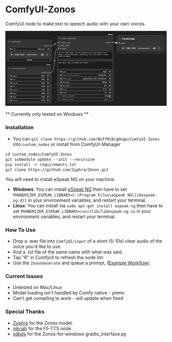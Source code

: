 # ComfyUI-Zonos

ComfyUI node to make text to speech audio with your own voices.

![ComfyUI-Zonos](images/main.png)

** Currently only tested on Windows **

### Installation
* You can `git clone https://github.com/BuffMcBigHuge/ComfyUI-Zonos` into `custom_nodes` or install from ComfyUI-Manager
```
cd custom_nodes/ComfyUI-Zonos
git submodule update --init --recursive
pip install -r requirements.txt
git clone https://github.com/Zyphra/Zonos.git
```
You will need to install eSpeak NG on your machine. 
* **Windows**: You can install [eSpeak NG](https://github.com/espeak-ng/espeak-ng/releases/download/1.52.0/espeak-ng.msi) then have to set `PHONEMIZER_ESPEAK_LIBRARY=C:\Program Files\eSpeak NG\libespeak-ng.dll` in your environment variables, and restart your terminal.
* **Linux**: You can install via `sudo apt-get install espeak-ng` then have to set `PHONEMIZER_ESPEAK_LIBRARY=/usr/lib/libespeak-ng.so` in your environment variables, and restart your terminal. 

### How To Use

* Drop a .wav file into `ComfyUI/input` of a short (5-10s) clear audio of the voice you'd like to use.
* And a .txt file of the same name with what was said.
* Tap "R" in ComfyUI to refresh the node list.
* Use the `ZonosGenerate` and queue a prompt, ([Example Workflow](./examples/comfy-zonos-example.json)).

### Current Issues
* Untested on Mac/Linux
* Model loading isn't handled by Comfy native - ymmv
* Can't get compiling to work - will update when fixed

### Special Thanks

* [Zyphra](https://github.com/Zyphra-AI) for the Zonos model.
* [niknah](https://github.com/niknah) for the F5-TTS node.
* [sdbds](https://github.com/sdbds) for the Zonos-for-windows gradio_interface.py